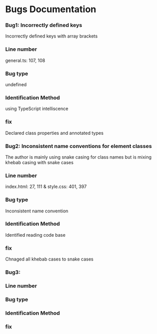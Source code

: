 # Bugs Documentation

### Bug1: Incorrectly defined keys
Incorrectly defined keys with array brackets

### Line number
general.ts: 107, 108

### Bug type
undefined 

### Identification Method
using TypeScript intelliscence

### fix
Declared class properties and annotated types



### Bug2: Inconsistent name conventions for element classes
The author is mainly using snake casing for class names but is mixing khebab casing with snake cases

### Line number
index.html: 27, 111 & style.css: 401, 397
### Bug type
Inconsistent name convention

### Identification Method
Identified reading code base

### fix
Chnaged all khebab cases to snake cases


### Bug3: 


### Line number


### Bug type


### Identification Method


### fix



